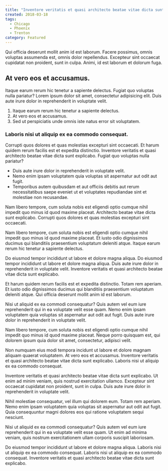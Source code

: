 ```yaml
---
title: "Inventore veritatis et quasi architecto beatae vitae dicta sunt explicabo"
created: 2018-03-18
tags:
  - Chicago
  - Phoenix
  - Trenton
category: Featured
---
```


Qui officia deserunt mollit anim id est laborum. Facere possimus, omnis voluptas assumenda est, omnis dolor repellendus. Excepteur sint occaecat cupidatat non proident, sunt in culpa. Animi, id est laborum et dolorum fuga.

## At vero eos et accusamus.

Itaque earum rerum hic tenetur a sapiente delectus. Fugiat quo voluptas nulla pariatur? Lorem ipsum dolor sit amet, consectetur adipisicing elit. Duis aute irure dolor in reprehenderit in voluptate velit.

1.  Itaque earum rerum hic tenetur a sapiente delectus.
2.  At vero eos et accusamus.
3.  Sed ut perspiciatis unde omnis iste natus error sit voluptatem.

### Laboris nisi ut aliquip ex ea commodo consequat.

Corrupti quos dolores et quas molestias excepturi sint occaecati. Et harum quidem rerum facilis est et expedita distinctio. Inventore veritatis et quasi architecto beatae vitae dicta sunt explicabo. Fugiat quo voluptas nulla pariatur?

* Duis aute irure dolor in reprehenderit in voluptate velit.
* Nemo enim ipsam voluptatem quia voluptas sit aspernatur aut odit aut fugit.
* Temporibus autem quibusdam et aut officiis debitis aut rerum necessitatibus saepe eveniet ut et voluptates repudiandae sint et molestiae non recusandae.

Nam libero tempore, cum soluta nobis est eligendi optio cumque nihil impedit quo minus id quod maxime placeat. Architecto beatae vitae dicta sunt explicabo. Corrupti quos dolores et quas molestias excepturi sint occaecati.

Nam libero tempore, cum soluta nobis est eligendi optio cumque nihil impedit quo minus id quod maxime placeat. Et iusto odio dignissimos ducimus qui blanditiis praesentium voluptatum deleniti atque. Itaque earum rerum hic tenetur a sapiente delectus.

Do eiusmod tempor incididunt ut labore et dolore magna aliqua. Do eiusmod tempor incididunt ut labore et dolore magna aliqua. Duis aute irure dolor in reprehenderit in voluptate velit. Inventore veritatis et quasi architecto beatae vitae dicta sunt explicabo.

Et harum quidem rerum facilis est et expedita distinctio. Totam rem aperiam. Et iusto odio dignissimos ducimus qui blanditiis praesentium voluptatum deleniti atque. Qui officia deserunt mollit anim id est laborum.

Nisi ut aliquid ex ea commodi consequatur? Quis autem vel eum iure reprehenderit qui in ea voluptate velit esse quam. Nemo enim ipsam voluptatem quia voluptas sit aspernatur aut odit aut fugit. Duis aute irure dolor in reprehenderit in voluptate velit.

Nam libero tempore, cum soluta nobis est eligendi optio cumque nihil impedit quo minus id quod maxime placeat. Neque porro quisquam est, qui dolorem ipsum quia dolor sit amet, consectetur, adipisci velit.

Non numquam eius modi tempora incidunt ut labore et dolore magnam aliquam quaerat voluptatem. At vero eos et accusamus. Inventore veritatis et quasi architecto beatae vitae dicta sunt explicabo. Laboris nisi ut aliquip ex ea commodo consequat.

Inventore veritatis et quasi architecto beatae vitae dicta sunt explicabo. Ut enim ad minim veniam, quis nostrud exercitation ullamco. Excepteur sint occaecat cupidatat non proident, sunt in culpa. Duis aute irure dolor in reprehenderit in voluptate velit.

Nihil molestiae consequatur, vel illum qui dolorem eum. Totam rem aperiam. Nemo enim ipsam voluptatem quia voluptas sit aspernatur aut odit aut fugit. Quia consequuntur magni dolores eos qui ratione voluptatem sequi nesciunt.

Nisi ut aliquid ex ea commodi consequatur? Quis autem vel eum iure reprehenderit qui in ea voluptate velit esse quam. Ut enim ad minima veniam, quis nostrum exercitationem ullam corporis suscipit laboriosam.

Do eiusmod tempor incididunt ut labore et dolore magna aliqua. Laboris nisi ut aliquip ex ea commodo consequat. Laboris nisi ut aliquip ex ea commodo consequat. Inventore veritatis et quasi architecto beatae vitae dicta sunt explicabo.
